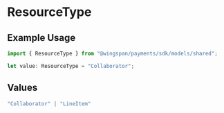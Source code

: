 # ResourceType

## Example Usage

```typescript
import { ResourceType } from "@wingspan/payments/sdk/models/shared";

let value: ResourceType = "Collaborator";
```

## Values

```typescript
"Collaborator" | "LineItem"
```